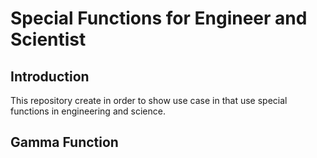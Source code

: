 # Special Functions for Engineer and Scientist
## Introduction
This repository create in order to  show use case in that use special functions in engineering and science. 
## Gamma Function
